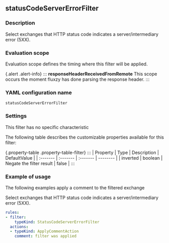 ## statusCodeServerErrorFilter

### Description

Select exchanges that HTTP status code indicates a server/intermediary error (5XX).

### Evaluation scope

Evaluation scope defines the timing where this filter will be applied. 

{.alert .alert-info}
:::
**responseHeaderReceivedFromRemote** This scope occurs the moment fluxzy has done parsing the response header.
:::

### YAML configuration name

    statusCodeServerErrorFilter

### Settings

This filter has no specific characteristic

The following table describes the customizable properties available for this filter: 

{.property-table .property-table-filter}
:::
| Property | Type | Description | DefaultValue |
| :------- | :------- | :------- | -------- |
| inverted | boolean | Negate the filter result | false |
:::

### Example of usage

The following examples apply a comment to the filtered exchange

Select exchanges that HTTP status code indicates a server/intermediary error (5XX).

```yaml
rules:
- filter:
    typeKind: StatusCodeServerErrorFilter
  actions:
  - typeKind: ApplyCommentAction
    comment: filter was applied
```



